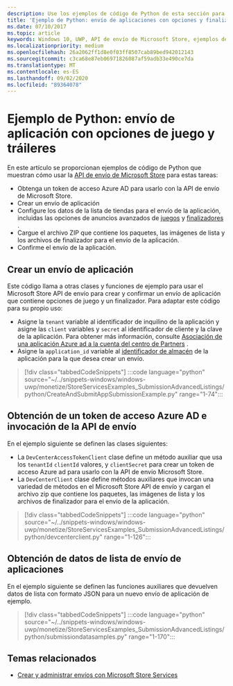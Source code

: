 ```yaml
---
description: Use los ejemplos de código de Python de esta sección para obtener más información sobre el envío de opciones de juego y finalizadores con la API de envío de Microsoft Store.
title: 'Ejemplo de Python: envío de aplicaciones con opciones y finalizadores de juego'
ms.date: 07/10/2017
ms.topic: article
keywords: Windows 10, UWP, API de envío de Microsoft Store, ejemplos de código, opciones de juego, finalizadores, listas avanzadas, Python
ms.localizationpriority: medium
ms.openlocfilehash: 26a2062ff1d8e0f03ff8507cab89bed942012143
ms.sourcegitcommit: c3ca68e87eb06971826087af59adb33e490ce7da
ms.translationtype: MT
ms.contentlocale: es-ES
ms.lasthandoff: 09/02/2020
ms.locfileid: "89364078"
---
```

# <a name="python-sample-app-submission-with-game-options-and-trailers"></a>Ejemplo de Python: envío de aplicación con opciones de juego y tráileres

En este artículo se proporcionan ejemplos de código de Python que muestran cómo usar la [API de envío de Microsoft Store](create-and-manage-submissions-using-windows-store-services.md) para estas tareas:

* Obtenga un token de acceso Azure AD para usarlo con la API de envío de Microsoft Store.
* Crear un envío de aplicación
* Configure los datos de la lista de tiendas para el envío de la aplicación, incluidas las opciones de anuncios avanzados de [juegos](manage-app-submissions.md#gaming-options-object) y [finalizadores](manage-app-submissions.md#trailer-object) .
* Cargue el archivo ZIP que contiene los paquetes, las imágenes de lista y los archivos de finalizador para el envío de la aplicación.
* Confirme el envío de la aplicación.

<span id="create-app-submission" />

## <a name="create-an-app-submission"></a>Crear un envío de aplicación

Este código llama a otras clases y funciones de ejemplo para usar el Microsoft Store API de envío para crear y confirmar un envío de aplicación que contiene opciones de juego y un finalizador. Para adaptar este código para su propio uso:

* Asigne la `tenant` variable al identificador de inquilino de la aplicación y asigne las `client` variables y `secret` al identificador de cliente y la clave de la aplicación. Para obtener más información, consulte [Asociación de una aplicación Azure ad a la cuenta del centro de Partners](create-and-manage-submissions-using-windows-store-services.md#how-to-associate-an-azure-ad-application-with-your-partner-center-account) .
* Asigne la `application_id` variable al [identificador de almacén](in-app-purchases-and-trials.md#store-ids) de la aplicación para la que desea crear un envío.

> [!div class="tabbedCodeSnippets"]
:::code language="python" source="~/../snippets-windows/windows-uwp/monetize/StoreServicesExamples_SubmissionAdvancedListings/python/CreateAndSubmitAppSubmissionExample.py" range="1-74":::

<span id="token" />

## <a name="obtain-an-azure-ad-access-token-and-invoke-the-submission-api"></a>Obtención de un token de acceso Azure AD e invocación de la API de envío

En el ejemplo siguiente se definen las clases siguientes:

* La `DevCenterAccessTokenClient` clase define un método auxiliar que usa los `tenantId` `clientId` valores, y `clientSecret` para crear un token de acceso Azure ad para usarlo con la API de envío Microsoft Store.
* La `DevCenterClient` clase define métodos auxiliares que invocan una variedad de métodos en el Microsoft Store API de envío y cargan el archivo zip que contiene los paquetes, las imágenes de lista y los archivos de finalizador para el envío de la aplicación.

> [!div class="tabbedCodeSnippets"]
:::code language="python" source="~/../snippets-windows/windows-uwp/monetize/StoreServicesExamples_SubmissionAdvancedListings/python/devcenterclient.py" range="1-126":::

<span id="token" />

## <a name="get-app-submission-listing-data"></a>Obtención de datos de lista de envío de aplicaciones

En el ejemplo siguiente se definen las funciones auxiliares que devuelven datos de lista con formato JSON para un nuevo envío de aplicación de ejemplo.

> [!div class="tabbedCodeSnippets"]
:::code language="python" source="~/../snippets-windows/windows-uwp/monetize/StoreServicesExamples_SubmissionAdvancedListings/python/submissiondatasamples.py" range="1-170":::

## <a name="related-topics"></a>Temas relacionados

* [Crear y administrar envíos con Microsoft Store Services](create-and-manage-submissions-using-windows-store-services.md)
